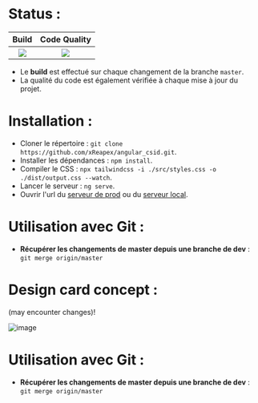 # Status :
<table>
  <tr>
    <th>Build</th>
    <th>Code Quality</th>
  </tr>
  <tr>
    <th><img src="https://img.shields.io/github/workflow/status/xReapex/angular_csid/Testing%20Angular%20Project?label=Status"></th>
    <th><img src="https://img.shields.io/codacy/grade/72704ecae5b74ddeac15e80ad5b943aa?label=Quality%20Grade"></th>
  </tr>
</table>

- Le **build** est effectué sur chaque changement de la branche ``master``.
- La qualité du code est également vérifiée à chaque mise à jour du projet.

# Installation :

- Cloner le répertoire : ``git clone https://github.com/xReapex/angular_csid.git``.
- Installer les dépendances : ``npm install``.
- Compiler le CSS : ``npx tailwindcss -i ./src/styles.css -o ./dist/output.css --watch``.
- Lancer le serveur : ``ng serve``.
- Ouvrir l'url du [serveur de prod](https://angular-csid.herokuapp.com/) ou du [serveur local](https://localhost:4200).

# Utilisation avec Git :

- **Récupérer les changements de master depuis une branche de dev** : ``git merge origin/master ``

# Design card concept :
(may encounter changes)!

![image](https://user-images.githubusercontent.com/56170171/153854309-9eb89a9e-8074-4554-a472-85144eb0f56b.png)

# Utilisation avec Git :

- **Récupérer les changements de master depuis une branche de dev** : ``git merge origin/master ``

